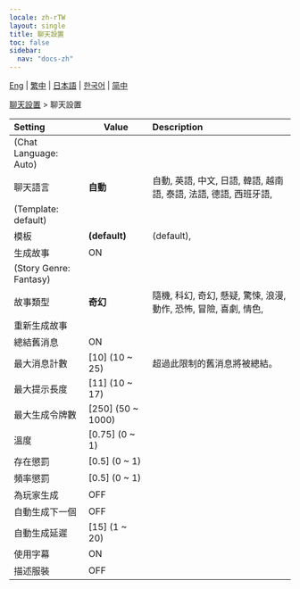 ```yaml
---
locale: zh-rTW
layout: single
title: 聊天設置
toc: false
sidebar:
  nav: "docs-zh"
---
```

[Eng](/dancexr/menu/2025.4/chat/chat_settings) | [繁中](/tw/dancexr/menu/2025.4/chat/chat_settings) | [日本語](/jp/dancexr/menu/2025.4/chat/chat_settings) | [한국어](/kr/dancexr/menu/2025.4/chat/chat_settings) | [简中](/zh/dancexr/menu/2025.4/chat/chat_settings)

[聊天設置](../menu#聊天設置) > 聊天設置



| Setting | Value | Description |
| :--- | --- | :--- |
| (Chat Language: Auto) || 
| 聊天語言 | **自動** | 自動, 英語, 中文, 日語, 韓語, 越南語, 泰語, 法語, 德語, 西班牙語,  |
| (Template: default) || 
| 模板 | **(default)** | (default),  |
| 生成故事 | ON | 
| (Story Genre: Fantasy) || 
| 故事類型 | **奇幻** | 隨機, 科幻, 奇幻, 懸疑, 驚悚, 浪漫, 動作, 恐怖, 冒險, 喜劇, 情色,  |
| 重新生成故事 || 
| 總結舊消息 | ON | 
| 最大消息計數 | [10] (10 ~ 25) | 超過此限制的舊消息將被總結。
| 最大提示長度 | [11] (10 ~ 17) | 
| 最大生成令牌數 | [250] (50 ~ 1000) | 
| 溫度 | [0.75] (0 ~ 1) | 
| 存在懲罰 | [0.5] (0 ~ 1) | 
| 頻率懲罰 | [0.5] (0 ~ 1) | 
| 為玩家生成 | OFF | 
| 自動生成下一個 | OFF | 
| 自動生成延遲 | [15] (1 ~ 20) | 
| 使用字幕 | ON | 
| 描述服裝 | OFF | 
